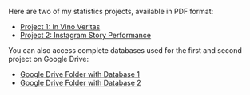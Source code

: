 Here are two of my statistics projects, available in PDF format:
- [Project 1: In Vino Veritas](https://github.com/Charliee88/statisticproject/blob/45eb4b8fc5c502ff80d5721ce0f19df286ec4165/In%20Vino%20Veritas.pdf)
- [Project 2: Instagram Story Performance](https://github.com/viviana-04/statsprojects/blob/69b2325f7e2b81583230d1fcb2e1ae012e221dbf/Instagram%20Story%20Performance.pdf)

You can also access complete databases used for the first and second project on Google Drive: 
- [Google Drive Folder with Database 1](https://drive.google.com/drive/folders/1_tS5OxCTEt8PU7Pyctvmmit1wXoXTm0a)
- [Google Drive Folder with Database 2](https://drive.google.com/drive/folders/1v4ufidfTm_xo0LsQgdbIrG7TKvloWVVd?usp=sharing)
